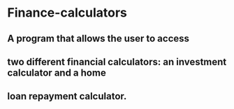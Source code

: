 # Finance-calculators
## A program that allows the user to access
## two different financial calculators: an investment calculator and a home
## loan repayment calculator.
